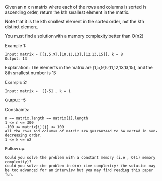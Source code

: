 Given an n x n matrix where each of the rows and columns is sorted in ascending order, return the kth smallest element in the matrix.

Note that it is the kth smallest element in the sorted order, not the kth distinct element.

You must find a solution with a memory complexity better than O(n2).

Example 1:

    Input: matrix = [[1,5,9],[10,11,13],[12,13,15]], k = 8
    Output: 13
Explanation: The elements in the matrix are [1,5,9,10,11,12,13,13,15], and the 8th smallest number is 13

Example 2:

    Input: matrix =  [[-5]], k = 1
Output: -5



Constraints:

    n == matrix.length == matrix[i].length
    1 <= n <= 300
    -109 <= matrix[i][j] <= 109
    All the rows and columns of matrix are guaranteed to be sorted in non-decreasing order.
    1 <= k <= n2



Follow up:

    Could you solve the problem with a constant memory (i.e., O(1) memory complexity)?
    Could you solve the problem in O(n) time complexity? The solution may be too advanced for an interview but you may find reading this paper fun.


